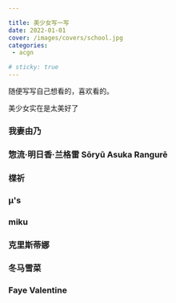 ```yaml
---

title: 美少女写一写
date: 2022-01-01
cover: /images/covers/school.jpg
categories:
 - acgn

# sticky: true
---
```


随便写写自己想看的，喜欢看的。

美少女实在是太美好了

<!-- more -->

### 我妻由乃

### 惣流·明日香·兰格雷 Sōryū Asuka Rangurē

### 楪祈

### μ's

### miku

### 克里斯蒂娜

### 冬马雪菜

### Faye Valentine

